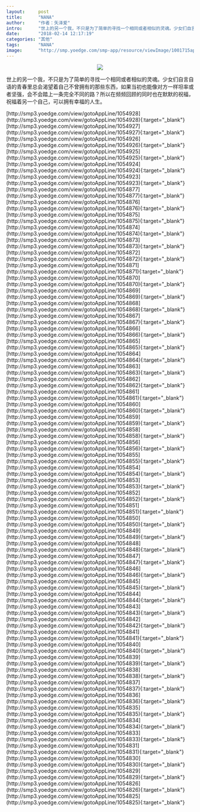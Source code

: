 ```yaml
---
layout:     post
title:      "NANA"
author:     "作者：矢泽爱"
intro:      "世上的另一个我，不只是为了简单的寻找一个相同或者相似的灵魂。少女们自言自语的青春里总会渴望着自己不曾拥有的那些东西，如果当初也能像对方一样坦率或者坚强，会不会踏上一条完全不同的路？所以在频频回顾的同时也在默默的祝福，祝福着另一个自己，可以拥有幸福的人生。"
date:       "2018-02-14 12:17:19"
categories: "其他"
tags:       "NANA"
image:      "http://smp.yoedge.com/smp-app/resource/viewImage/1001715appline.png"
---
```

<div style="text-align: center">
<p><img src="http://smp.yoedge.com/smp-app/resource/viewImage/1001715appline.png"/></p>
</div>
<p class="post-meta">
<span>世上的另一个我，不只是为了简单的寻找一个相同或者相似的灵魂。少女们自言自语的青春里总会渴望着自己不曾拥有的那些东西，如果当初也能像对方一样坦率或者坚强，会不会踏上一条完全不同的路？所以在频频回顾的同时也在默默的祝福，祝福着另一个自己，可以拥有幸福的人生。</span>
</p>
[http://smp3.yoedge.com/view/gotoAppLine/1054928](http://smp3.yoedge.com/view/gotoAppLine/1054928){:target="_blank"}
[http://smp3.yoedge.com/view/gotoAppLine/1054927](http://smp3.yoedge.com/view/gotoAppLine/1054927){:target="_blank"}
[http://smp3.yoedge.com/view/gotoAppLine/1054926](http://smp3.yoedge.com/view/gotoAppLine/1054926){:target="_blank"}
[http://smp3.yoedge.com/view/gotoAppLine/1054925](http://smp3.yoedge.com/view/gotoAppLine/1054925){:target="_blank"}
[http://smp3.yoedge.com/view/gotoAppLine/1054924](http://smp3.yoedge.com/view/gotoAppLine/1054924){:target="_blank"}
[http://smp3.yoedge.com/view/gotoAppLine/1054923](http://smp3.yoedge.com/view/gotoAppLine/1054923){:target="_blank"}
[http://smp3.yoedge.com/view/gotoAppLine/1054877](http://smp3.yoedge.com/view/gotoAppLine/1054877){:target="_blank"}
[http://smp3.yoedge.com/view/gotoAppLine/1054876](http://smp3.yoedge.com/view/gotoAppLine/1054876){:target="_blank"}
[http://smp3.yoedge.com/view/gotoAppLine/1054875](http://smp3.yoedge.com/view/gotoAppLine/1054875){:target="_blank"}
[http://smp3.yoedge.com/view/gotoAppLine/1054874](http://smp3.yoedge.com/view/gotoAppLine/1054874){:target="_blank"}
[http://smp3.yoedge.com/view/gotoAppLine/1054873](http://smp3.yoedge.com/view/gotoAppLine/1054873){:target="_blank"}
[http://smp3.yoedge.com/view/gotoAppLine/1054872](http://smp3.yoedge.com/view/gotoAppLine/1054872){:target="_blank"}
[http://smp3.yoedge.com/view/gotoAppLine/1054871](http://smp3.yoedge.com/view/gotoAppLine/1054871){:target="_blank"}
[http://smp3.yoedge.com/view/gotoAppLine/1054870](http://smp3.yoedge.com/view/gotoAppLine/1054870){:target="_blank"}
[http://smp3.yoedge.com/view/gotoAppLine/1054869](http://smp3.yoedge.com/view/gotoAppLine/1054869){:target="_blank"}
[http://smp3.yoedge.com/view/gotoAppLine/1054868](http://smp3.yoedge.com/view/gotoAppLine/1054868){:target="_blank"}
[http://smp3.yoedge.com/view/gotoAppLine/1054867](http://smp3.yoedge.com/view/gotoAppLine/1054867){:target="_blank"}
[http://smp3.yoedge.com/view/gotoAppLine/1054866](http://smp3.yoedge.com/view/gotoAppLine/1054866){:target="_blank"}
[http://smp3.yoedge.com/view/gotoAppLine/1054865](http://smp3.yoedge.com/view/gotoAppLine/1054865){:target="_blank"}
[http://smp3.yoedge.com/view/gotoAppLine/1054864](http://smp3.yoedge.com/view/gotoAppLine/1054864){:target="_blank"}
[http://smp3.yoedge.com/view/gotoAppLine/1054863](http://smp3.yoedge.com/view/gotoAppLine/1054863){:target="_blank"}
[http://smp3.yoedge.com/view/gotoAppLine/1054862](http://smp3.yoedge.com/view/gotoAppLine/1054862){:target="_blank"}
[http://smp3.yoedge.com/view/gotoAppLine/1054861](http://smp3.yoedge.com/view/gotoAppLine/1054861){:target="_blank"}
[http://smp3.yoedge.com/view/gotoAppLine/1054860](http://smp3.yoedge.com/view/gotoAppLine/1054860){:target="_blank"}
[http://smp3.yoedge.com/view/gotoAppLine/1054859](http://smp3.yoedge.com/view/gotoAppLine/1054859){:target="_blank"}
[http://smp3.yoedge.com/view/gotoAppLine/1054858](http://smp3.yoedge.com/view/gotoAppLine/1054858){:target="_blank"}
[http://smp3.yoedge.com/view/gotoAppLine/1054856](http://smp3.yoedge.com/view/gotoAppLine/1054856){:target="_blank"}
[http://smp3.yoedge.com/view/gotoAppLine/1054855](http://smp3.yoedge.com/view/gotoAppLine/1054855){:target="_blank"}
[http://smp3.yoedge.com/view/gotoAppLine/1054854](http://smp3.yoedge.com/view/gotoAppLine/1054854){:target="_blank"}
[http://smp3.yoedge.com/view/gotoAppLine/1054853](http://smp3.yoedge.com/view/gotoAppLine/1054853){:target="_blank"}
[http://smp3.yoedge.com/view/gotoAppLine/1054852](http://smp3.yoedge.com/view/gotoAppLine/1054852){:target="_blank"}
[http://smp3.yoedge.com/view/gotoAppLine/1054851](http://smp3.yoedge.com/view/gotoAppLine/1054851){:target="_blank"}
[http://smp3.yoedge.com/view/gotoAppLine/1054850](http://smp3.yoedge.com/view/gotoAppLine/1054850){:target="_blank"}
[http://smp3.yoedge.com/view/gotoAppLine/1054849](http://smp3.yoedge.com/view/gotoAppLine/1054849){:target="_blank"}
[http://smp3.yoedge.com/view/gotoAppLine/1054848](http://smp3.yoedge.com/view/gotoAppLine/1054848){:target="_blank"}
[http://smp3.yoedge.com/view/gotoAppLine/1054847](http://smp3.yoedge.com/view/gotoAppLine/1054847){:target="_blank"}
[http://smp3.yoedge.com/view/gotoAppLine/1054846](http://smp3.yoedge.com/view/gotoAppLine/1054846){:target="_blank"}
[http://smp3.yoedge.com/view/gotoAppLine/1054845](http://smp3.yoedge.com/view/gotoAppLine/1054845){:target="_blank"}
[http://smp3.yoedge.com/view/gotoAppLine/1054844](http://smp3.yoedge.com/view/gotoAppLine/1054844){:target="_blank"}
[http://smp3.yoedge.com/view/gotoAppLine/1054843](http://smp3.yoedge.com/view/gotoAppLine/1054843){:target="_blank"}
[http://smp3.yoedge.com/view/gotoAppLine/1054842](http://smp3.yoedge.com/view/gotoAppLine/1054842){:target="_blank"}
[http://smp3.yoedge.com/view/gotoAppLine/1054841](http://smp3.yoedge.com/view/gotoAppLine/1054841){:target="_blank"}
[http://smp3.yoedge.com/view/gotoAppLine/1054840](http://smp3.yoedge.com/view/gotoAppLine/1054840){:target="_blank"}
[http://smp3.yoedge.com/view/gotoAppLine/1054839](http://smp3.yoedge.com/view/gotoAppLine/1054839){:target="_blank"}
[http://smp3.yoedge.com/view/gotoAppLine/1054838](http://smp3.yoedge.com/view/gotoAppLine/1054838){:target="_blank"}
[http://smp3.yoedge.com/view/gotoAppLine/1054837](http://smp3.yoedge.com/view/gotoAppLine/1054837){:target="_blank"}
[http://smp3.yoedge.com/view/gotoAppLine/1054836](http://smp3.yoedge.com/view/gotoAppLine/1054836){:target="_blank"}
[http://smp3.yoedge.com/view/gotoAppLine/1054835](http://smp3.yoedge.com/view/gotoAppLine/1054835){:target="_blank"}
[http://smp3.yoedge.com/view/gotoAppLine/1054834](http://smp3.yoedge.com/view/gotoAppLine/1054834){:target="_blank"}
[http://smp3.yoedge.com/view/gotoAppLine/1054833](http://smp3.yoedge.com/view/gotoAppLine/1054833){:target="_blank"}
[http://smp3.yoedge.com/view/gotoAppLine/1054831](http://smp3.yoedge.com/view/gotoAppLine/1054831){:target="_blank"}
[http://smp3.yoedge.com/view/gotoAppLine/1054830](http://smp3.yoedge.com/view/gotoAppLine/1054830){:target="_blank"}
[http://smp3.yoedge.com/view/gotoAppLine/1054829](http://smp3.yoedge.com/view/gotoAppLine/1054829){:target="_blank"}
[http://smp3.yoedge.com/view/gotoAppLine/1054826](http://smp3.yoedge.com/view/gotoAppLine/1054826){:target="_blank"}
[http://smp3.yoedge.com/view/gotoAppLine/1054825](http://smp3.yoedge.com/view/gotoAppLine/1054825){:target="_blank"}


